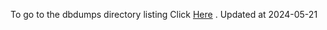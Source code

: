 To go to the dbdumps directory listing Click [Here](https://ipfs.io/ipfs/bafkreic6xw4x4cq5cpiklzqysrumgl2wtf72yvtfyrii5d5cszfbmft6h4) . Updated at 2024-05-21